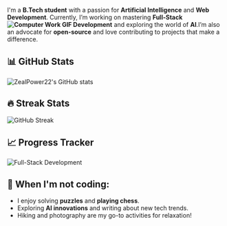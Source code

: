 I'm a **B.Tech student** with a passion for **Artificial Intelligence** and **Web Development**. Currently, I’m working on mastering **Full-Stack ![Computer Work GIF](https://media.tenor.com/w3APLkMuTX0AAAAM/computer-work.gif)
Development** and exploring the world of **AI**.I’m also an advocate for **open-source** and love contributing to projects that make a difference.



## 📊 GitHub Stats

![ZealPower22's GitHub stats](https://github-readme-stats.vercel.app/api?username=ZealPower22&show_icons=true&count_private=true&theme=radical)        



## 🔥 Streak Stats

![GitHub Streak](https://github-readme-streak-stats.herokuapp.com/?user=ZealPower22&theme=radical)


## 📈 Progress Tracker

![Full-Stack Development](https://img.shields.io/badge/Full--Stack%20Development-60%25-orange)


## 🌟 When I'm not coding:
- I enjoy solving **puzzles** and **playing chess**.
- Exploring **AI innovations** and writing about new tech trends.
- Hiking and photography are my go-to activities for relaxation!
